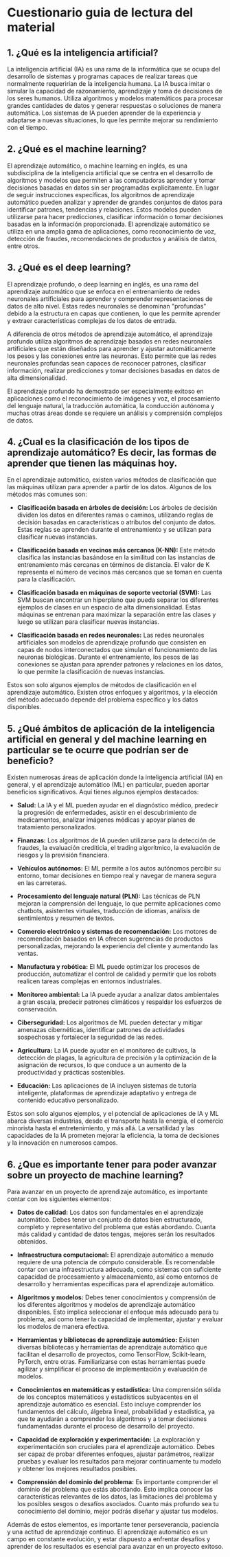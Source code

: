 # Cuestionario guia de lectura del material

## 1. ¿Qué es la inteligencia artificial?
La inteligencia artificial (IA) es una rama de la informática que se ocupa del desarrollo de sistemas y programas capaces de realizar tareas que normalmente requerirían de la inteligencia humana. La IA busca imitar o simular la capacidad de razonamiento, aprendizaje y toma de decisiones de los seres humanos. Utiliza algoritmos y modelos matemáticos para procesar grandes cantidades de datos y generar respuestas o soluciones de manera automática. Los sistemas de IA pueden aprender de la experiencia y adaptarse a nuevas situaciones, lo que les permite mejorar su rendimiento con el tiempo.

## 2. ¿Qué es el machine learning?
El aprendizaje automático, o machine learning en inglés, es una subdisciplina de la inteligencia artificial que se centra en el desarrollo de algoritmos y modelos que permiten a las computadoras aprender y tomar decisiones basadas en datos sin ser programadas explícitamente. En lugar de seguir instrucciones específicas, los algoritmos de aprendizaje automático pueden analizar y aprender de grandes conjuntos de datos para identificar patrones, tendencias y relaciones. Estos modelos pueden utilizarse para hacer predicciones, clasificar información o tomar decisiones basadas en la información proporcionada. El aprendizaje automático se utiliza en una amplia gama de aplicaciones, como reconocimiento de voz, detección de fraudes, recomendaciones de productos y análisis de datos, entre otros.

## 3. ¿Qué es el deep learning?
El aprendizaje profundo, o deep learning en inglés, es una rama del aprendizaje automático que se enfoca en el entrenamiento de redes neuronales artificiales para aprender y comprender representaciones de datos de alto nivel. Estas redes neuronales se denominan "profundas" debido a la estructura en capas que contienen, lo que les permite aprender y extraer características complejas de los datos de entrada.

A diferencia de otros métodos de aprendizaje automático, el aprendizaje profundo utiliza algoritmos de aprendizaje basados en redes neuronales artificiales que están diseñados para aprender y ajustar automáticamente los pesos y las conexiones entre las neuronas. Esto permite que las redes neuronales profundas sean capaces de reconocer patrones, clasificar información, realizar predicciones y tomar decisiones basadas en datos de alta dimensionalidad.

El aprendizaje profundo ha demostrado ser especialmente exitoso en aplicaciones como el reconocimiento de imágenes y voz, el procesamiento del lenguaje natural, la traducción automática, la conducción autónoma y muchas otras áreas donde se requiere un análisis y comprensión complejos de datos.

## 4. ¿Cual es la clasificación de los tipos de aprendizaje automático? Es decir, las formas de aprender que tienen las máquinas hoy.
En el aprendizaje automático, existen varios métodos de clasificación que las máquinas utilizan para aprender a partir de los datos. Algunos de los métodos más comunes son:

- **Clasificación basada en árboles de decisión:** Los árboles de decisión dividen los datos en diferentes ramas o caminos, utilizando reglas de decisión basadas en características o atributos del conjunto de datos. Estas reglas se aprenden durante el entrenamiento y se utilizan para clasificar nuevas instancias.

- **Clasificación basada en vecinos más cercanos (K-NN):** Este método clasifica las instancias basándose en la similitud con las instancias de entrenamiento más cercanas en términos de distancia. El valor de K representa el número de vecinos más cercanos que se toman en cuenta para la clasificación.

- **Clasificación basada en máquinas de soporte vectorial (SVM):** Las SVM buscan encontrar un hiperplano que pueda separar los diferentes ejemplos de clases en un espacio de alta dimensionalidad. Estas máquinas se entrenan para maximizar la separación entre las clases y luego se utilizan para clasificar nuevas instancias.

- **Clasificación basada en redes neuronales:** Las redes neuronales artificiales son modelos de aprendizaje profundo que consisten en capas de nodos interconectados que simulan el funcionamiento de las neuronas biológicas. Durante el entrenamiento, los pesos de las conexiones se ajustan para aprender patrones y relaciones en los datos, lo que permite la clasificación de nuevas instancias.

Estos son solo algunos ejemplos de métodos de clasificación en el aprendizaje automático. Existen otros enfoques y algoritmos, y la elección del método adecuado depende del problema específico y los datos disponibles.

## 5. ¿Qué ámbitos de aplicación de la inteligencia artificial en general y del machine learning en particular se te ocurre que podrían ser de beneficio?
Existen numerosas áreas de aplicación donde la inteligencia artificial (IA) en general, y el aprendizaje automático (ML) en particular, pueden aportar beneficios significativos. Aquí tienes algunos ejemplos destacados:

- **Salud:** La IA y el ML pueden ayudar en el diagnóstico médico, predecir la progresión de enfermedades, asistir en el descubrimiento de medicamentos, analizar imágenes médicas y apoyar planes de tratamiento personalizados.

- **Finanzas:** Los algoritmos de IA pueden utilizarse para la detección de fraudes, la evaluación crediticia, el trading algorítmico, la evaluación de riesgos y la previsión financiera.

- **Vehículos autónomos:** El ML permite a los autos autónomos percibir su entorno, tomar decisiones en tiempo real y navegar de manera segura en las carreteras.

- **Procesamiento del lenguaje natural (PLN):** Las técnicas de PLN mejoran la comprensión del lenguaje, lo que permite aplicaciones como chatbots, asistentes virtuales, traducción de idiomas, análisis de sentimientos y resumen de textos.

- **Comercio electrónico y sistemas de recomendación:** Los motores de recomendación basados en IA ofrecen sugerencias de productos personalizadas, mejorando la experiencia del cliente y aumentando las ventas.

- **Manufactura y robótica:** El ML puede optimizar los procesos de producción, automatizar el control de calidad y permitir que los robots realicen tareas complejas en entornos industriales.

- **Monitoreo ambiental:** La IA puede ayudar a analizar datos ambientales a gran escala, predecir patrones climáticos y respaldar los esfuerzos de conservación.

- **Ciberseguridad:** Los algoritmos de ML pueden detectar y mitigar amenazas cibernéticas, identificar patrones de actividades sospechosas y fortalecer la seguridad de las redes.

- **Agricultura:** La IA puede ayudar en el monitoreo de cultivos, la detección de plagas, la agricultura de precisión y la optimización de la asignación de recursos, lo que conduce a un aumento de la productividad y prácticas sostenibles.

- **Educación:** Las aplicaciones de IA incluyen sistemas de tutoría inteligente, plataformas de aprendizaje adaptativo y entrega de contenido educativo personalizado.

Estos son solo algunos ejemplos, y el potencial de aplicaciones de IA y ML abarca diversas industrias, desde el transporte hasta la energía, el comercio minorista hasta el entretenimiento, y más allá. La versatilidad y las capacidades de la IA prometen mejorar la eficiencia, la toma de decisiones y la innovación en numerosos campos.

## 6. ¿Que es importante tener para poder avanzar sobre un proyecto de machine learning?
Para avanzar en un proyecto de aprendizaje automático, es importante contar con los siguientes elementos:

- **Datos de calidad:** Los datos son fundamentales en el aprendizaje automático. Debes tener un conjunto de datos bien estructurado, completo y representativo del problema que estás abordando. Cuanta más calidad y cantidad de datos tengas, mejores serán los resultados obtenidos.

- **Infraestructura computacional:** El aprendizaje automático a menudo requiere de una potencia de cómputo considerable. Es recomendable contar con una infraestructura adecuada, como sistemas con suficiente capacidad de procesamiento y almacenamiento, así como entornos de desarrollo y herramientas específicas para el aprendizaje automático.

- **Algoritmos y modelos:** Debes tener conocimientos y comprensión de los diferentes algoritmos y modelos de aprendizaje automático disponibles. Esto implica seleccionar el enfoque más adecuado para tu problema, así como tener la capacidad de implementar, ajustar y evaluar los modelos de manera efectiva.

- **Herramientas y bibliotecas de aprendizaje automático:** Existen diversas bibliotecas y herramientas de aprendizaje automático que facilitan el desarrollo de proyectos, como TensorFlow, Scikit-learn, PyTorch, entre otras. Familiarizarse con estas herramientas puede agilizar y simplificar el proceso de implementación y evaluación de modelos.

- **Conocimientos en matemáticas y estadística:** Una comprensión sólida de los conceptos matemáticos y estadísticos subyacentes en el aprendizaje automático es esencial. Esto incluye comprender los fundamentos del cálculo, álgebra lineal, probabilidad y estadística, ya que te ayudarán a comprender los algoritmos y a tomar decisiones fundamentadas durante el proceso de desarrollo del proyecto.

- **Capacidad de exploración y experimentación:** La exploración y experimentación son cruciales para el aprendizaje automático. Debes ser capaz de probar diferentes enfoques, ajustar parámetros, realizar pruebas y evaluar los resultados para mejorar continuamente tu modelo y obtener los mejores resultados posibles.

- **Comprensión del dominio del problema:** Es importante comprender el dominio del problema que estás abordando. Esto implica conocer las características relevantes de los datos, las limitaciones del problema y los posibles sesgos o desafíos asociados. Cuanto más profundo sea tu conocimiento del dominio, mejor podrás diseñar y ajustar tus modelos.

Además de estos elementos, es importante tener perseverancia, paciencia y una actitud de aprendizaje continuo. El aprendizaje automático es un campo en constante evolución, y estar dispuesto a enfrentar desafíos y aprender de los resultados es esencial para avanzar en un proyecto exitoso.